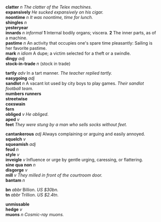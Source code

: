 

__clatter__ _n_ _The clatter of the Telex machines._  
__expansively__ _He sucked expansively on his cigar._  
__noontime__ _n_ _It was noontime, time for lunch._  
__shingles__ _n_  
__yesteryear__  
__innards__ _n_ _informal_ __1__ Internal bodily organs; viscera. __2__ The inner parts, as of a machine.  
__pastime__ _n_  An activity that occupies one's spare time pleasantly: Sailing is her favorite pastime.  
__mark__ _n_ _idiom_ A dupe; a victim selected for a theft or a swindle.  
__dingy__ _adj_  
__stock-in-trade__ _n_ (stock in trade)  

__tartly__ _adv_ In a tart manner. _The teacher replied tartly._  
__easygoing__ _adj_  
__sandlot__ _n_ A vacant lot used by city boys to play games. _Their sandlot football team._  
__numbers runners__  
__streetwise__  
__coxswain__  
__fern__  
__obliged__ _v_ _He obliged._  
__aped__ _v_  
__feet__ _They were stung by a man who sells socks without feet._  

__cantankerous__ _adj_ Always complaining or arguing and easily annoyed.  
__squelch__ _v_  
__squeamish__ _adj_  
__feud__ _n_  
__style__ _v_  
__inveigle__ _v_ Influence or urge by gentle urging, caressing, or flattering.  
__sine qua non__ _n_  
__disgorge__ _v_  
__mill__ _v_ _They milled in front of the courtroom door._  
__bantam__ _n_  

__bn__ _abbr_ Billion. _US $30bn._  
__tn__ _abbr_ Trillion. _US $2.4tn._  

__unmissable__  
__hedge__ _v_  
__muons__ _n_ _Cosmic-ray muons._  
